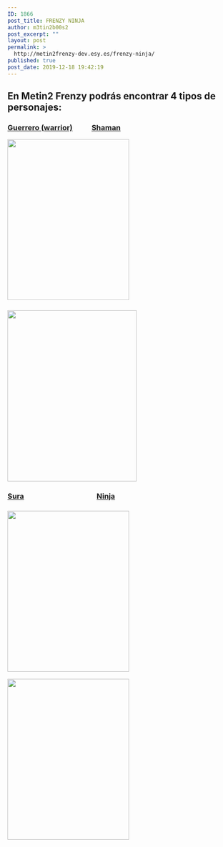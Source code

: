 ```yaml
---
ID: 1866
post_title: FRENZY NINJA
author: m3tin2b00s2
post_excerpt: ""
layout: post
permalink: >
  http://metin2frenzy-dev.esy.es/frenzy-ninja/
published: true
post_date: 2019-12-18 19:42:19
---
```

<h2>En Metin2 Frenzy podrás encontrar 4 tipos de personajes:</h2>
<h3><a href="http://metin2frenzy-dev.esy.es/frenzy-warrior/">Guerrero (warrior)</a>           <a href="http://metin2frenzy-dev.esy.es/frenzy-shaman/">Shaman</a></h3>
<img class="size-full wp-image-1845 alignleft" src="https://metin2frenzy.com/wp-content/uploads/2019/11/Guerrero.png" alt="" width="272" height="360" />
<h3><img class="alignnone  wp-image-1867" src="https://metin2frenzy.com/wp-content/uploads/2019/11/Shaman_Male.png" alt="" width="289" height="383" /></h3>
<h3><a href="http://metin2frenzy-dev.esy.es/frenzy-sura/">Sura</a>                                          <a href="http://metin2frenzy-dev.esy.es/frenzy-ninja/">Ninja</a></h3>
<h3><img class="size-full wp-image-1868 alignleft" src="https://metin2frenzy.com/wp-content/uploads/2019/11/Sura.png" alt="" width="272" height="360" /></h3>
<img class="alignnone size-full wp-image-1869" src="https://metin2frenzy.com/wp-content/uploads/2019/11/Ninja.png" alt="" width="272" height="360" />